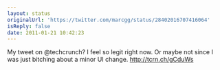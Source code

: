 ```yaml
---
layout: status
originalUrl: 'https://twitter.com/marcgg/status/28402016707416064'
isReply: false
date: 2011-01-21 10:42:23
---
```


My tweet on @techcrunch? I feel so legit right now. Or maybe not since I was just bitching about a minor UI change. http://tcrn.ch/gCduWs
